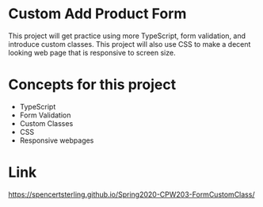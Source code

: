 # Custom Add Product Form 

This project will get practice using more TypeScript, form validation, 
and introduce custom classes.
This project will also use CSS to make a decent looking web page
that is responsive to screen size. 

# Concepts for this project 
- TypeScript
- Form Validation
- Custom Classes
- CSS 
- Responsive webpages 

# Link
https://spencertsterling.github.io/Spring2020-CPW203-FormCustomClass/
